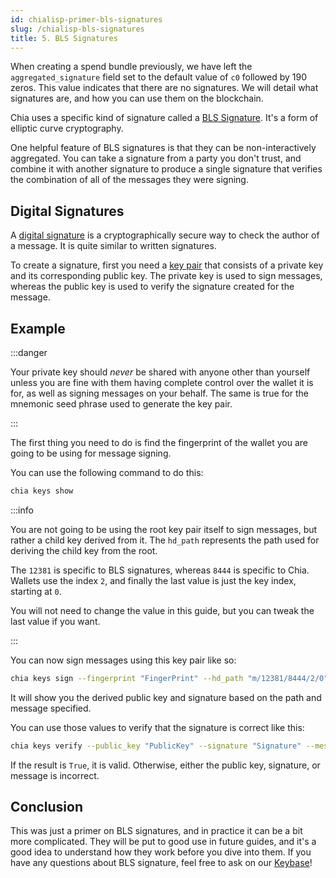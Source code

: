 ```yaml
---
id: chialisp-primer-bls-signatures
slug: /chialisp-bls-signatures
title: 5. BLS Signatures
---
```


When creating a spend bundle previously, we have left the `aggregated_signature` field set to the default value of `c0` followed by 190 zeros. This value indicates that there are no signatures. We will detail what signatures are, and how you can use them on the blockchain.

Chia uses a specific kind of signature called a [BLS Signature](https://crypto.stanford.edu/~dabo/pubs/papers/BLSmultisig.html). It's a form of elliptic curve cryptography.

One helpful feature of BLS signatures is that they can be non-interactively aggregated. You can take a signature from a party you don't trust, and combine it with another signature to produce a single signature that verifies the combination of all of the messages they were signing.

## Digital Signatures

A [digital signature](https://en.wikipedia.org/wiki/Digital_signature) is a cryptographically secure way to check the author of a message. It is quite similar to written signatures.

To create a signature, first you need a [key pair](https://en.wikipedia.org/wiki/Public-key_cryptography) that consists of a private key and its corresponding public key. The private key is used to sign messages, whereas the public key is used to verify the signature created for the message.

## Example

:::danger

Your private key should _never_ be shared with anyone other than yourself unless you are fine with them having complete control over the wallet it is for, as well as signing messages on your behalf. The same is true for the mnemonic seed phrase used to generate the key pair.

:::

The first thing you need to do is find the fingerprint of the wallet you are going to be using for message signing.

You can use the following command to do this:

```bash
chia keys show
```

:::info

You are not going to be using the root key pair itself to sign messages, but rather a child key derived from it. The `hd_path` represents the path used for deriving the child key from the root.

The `12381` is specific to BLS signatures, whereas `8444` is specific to Chia. Wallets use the index `2`, and finally the last value is just the key index, starting at `0`.

You will not need to change the value in this guide, but you can tweak the last value if you want.

:::

You can now sign messages using this key pair like so:

```bash
chia keys sign --fingerprint "FingerPrint" --hd_path "m/12381/8444/2/0" --message "Message"
```

It will show you the derived public key and signature based on the path and message specified.

You can use those values to verify that the signature is correct like this:

```bash
chia keys verify --public_key "PublicKey" --signature "Signature" --message "Message"
```

If the result is `True`, it is valid. Otherwise, either the public key, signature, or message is incorrect.

## Conclusion

This was just a primer on BLS signatures, and in practice it can be a bit more complicated. They will be put to good use in future guides, and it's a good idea to understand how they work before you dive into them. If you have any questions about BLS signature, feel free to ask on our [Keybase](https://keybase.io/team/chia_network.public)!

